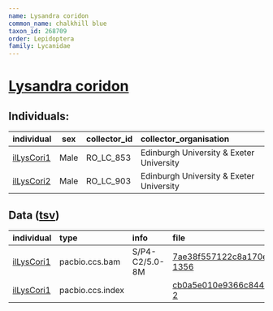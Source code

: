 ```yaml
---
name: Lysandra coridon
common_name: chalkhill blue
taxon_id: 268709
order: Lepidoptera
family: Lycanidae
---
```


# [Lysandra coridon](https://www.ebi.ac.uk/ena/data/taxonomy/v1/taxon/tax-id/268709)

## Individuals:

| individual | sex | collector_id | collector_organisation |
| :--------- | :-: | :----------- | :--------------------- |
| [ilLysCori1](ilLysCori1.md) | Male | RO_LC_853 | Edinburgh University & Exeter University |
| [ilLysCori2](ilLysCori2.md) | Male | RO_LC_903 | Edinburgh University & Exeter University |

## Data ([tsv](Lysandra_coridon_data.tsv))

| individual | type | info | file |
| :--------- | :--- | :--- | :--- |
| [ilLysCori1](ilLysCori1.md) | pacbio.ccs.bam | S/P4-C2/5.0-8M | [7ae38f557122c8a170e1ca63d3130529-1356](https://darwin.cog.sanger.ac.uk/insects/Lysandra_coridon/ilLysCori1/genomic_data/pacbio/m64097_200126_161511.ccs.bam) |
| [ilLysCori1](ilLysCori1.md) | pacbio.ccs.index |  | [cb0a5e010e9366c844257de82af468c0-2](https://darwin.cog.sanger.ac.uk/insects/Lysandra_coridon/ilLysCori1/genomic_data/pacbio/m64097_200126_161511.ccs.bam.pbi) |
